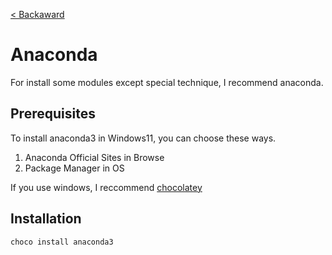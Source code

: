 [< Backaward](../README.md)

# Anaconda

For install some modules except special technique, I recommend anaconda.

## Prerequisites

To install anaconda3 in Windows11, you can choose these ways.

1. Anaconda Official Sites in Browse
2. Package Manager in OS

If you use windows, I reccommend [chocolatey](../chocolatey/README.md#installation)


## Installation

```shell
choco install anaconda3
```